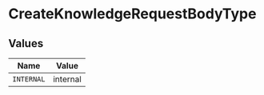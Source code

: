 # CreateKnowledgeRequestBodyType


## Values

| Name       | Value      |
| ---------- | ---------- |
| `INTERNAL` | internal   |